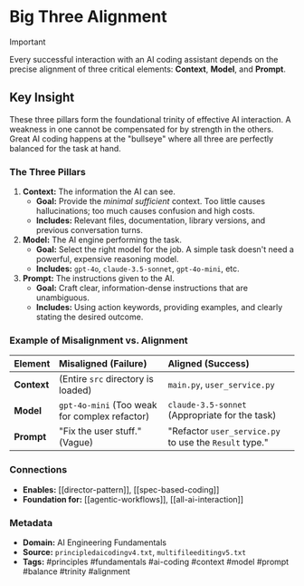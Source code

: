 # Big Three Alignment

> [!IMPORTANT]
> Every successful interaction with an AI coding assistant depends on the precise alignment of three critical elements: **Context**, **Model**, and **Prompt**.

## Key Insight
These three pillars form the foundational trinity of effective AI interaction. A weakness in one cannot be compensated for by strength in the others. Great AI coding happens at the "bullseye" where all three are perfectly balanced for the task at hand.

### The Three Pillars
1.  **Context:** The information the AI can see.
    *   **Goal:** Provide the *minimal sufficient* context. Too little causes hallucinations; too much causes confusion and high costs.
    *   **Includes:** Relevant files, documentation, library versions, and previous conversation turns.
2.  **Model:** The AI engine performing the task.
    *   **Goal:** Select the right model for the job. A simple task doesn't need a powerful, expensive reasoning model.
    *   **Includes:** `gpt-4o`, `claude-3.5-sonnet`, `gpt-4o-mini`, etc.
3.  **Prompt:** The instructions given to the AI.
    *   **Goal:** Craft clear, information-dense instructions that are unambiguous.
    *   **Includes:** Using action keywords, providing examples, and clearly stating the desired outcome.

### Example of Misalignment vs. Alignment

| Element     | Misaligned (Failure)                                | Aligned (Success)                                       |
| :---------- | :-------------------------------------------------- | :------------------------------------------------------ |
| **Context** | (Entire `src` directory is loaded)                  | `main.py`, `user_service.py`                            |
| **Model**   | `gpt-4o-mini` (Too weak for complex refactor)       | `claude-3.5-sonnet` (Appropriate for the task)          |
| **Prompt**  | "Fix the user stuff." (Vague)                       | "Refactor `user_service.py` to use the `Result` type." |

### Connections
- **Enables:** [[director-pattern]], [[spec-based-coding]]
- **Foundation for:** [[agentic-workflows]], [[all-ai-interaction]]

### Metadata
- **Domain:** AI Engineering Fundamentals
- **Source:** `principledaicodingv4.txt`, `multifileeditingv5.txt`
- **Tags:** #principles #fundamentals #ai-coding #context #model #prompt #balance #trinity #alignment
